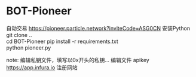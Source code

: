# BOT-Pioneer
自动交易 https://pioneer.particle.network?inviteCode=ASG0CN
安装Python 
git clone ..  
cd BOT-Pioneer 
pip install -r requirements.txt  
python pioneer.py  

note:
编辑私钥文件，填写以0x开头的私钥...
编辑文件 apikey  https://app.infura.io   注册网站
